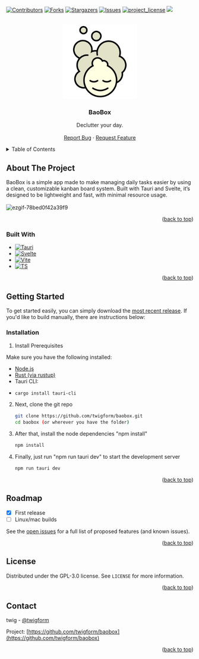<a id="readme-top"></a>

[![Contributors][contributors-shield]][contributors-url]
[![Forks][forks-shield]][forks-url]
[![Stargazers][stars-shield]][stars-url]
[![Issues][issues-shield]][issues-url]
[![project_license][license-shield]][license-url]
<img src="https://img.shields.io/github/downloads/twigform/baobox/total?style=for-the-badge&color=f9b3a9"/>

<!-- PROJECT LOGO -->
<br />
<div align="center">
  <a href="https://github.com/twigform/baobox">
    <img src="assets/LogoPng.png" alt="Logo" width="200" height="auto">
  </a>

<h3 align="center">BaoBox</h3>

  <p align="center">
    Declutter your day.
    <br />
    <br />
    <a href="https://github.com/twigform/baobox/issues/new?labels=bug&template=bug-report---.md">Report Bug</a>
    &middot;
    <a href="https://github.com/twigform/baobox/issues/new?labels=enhancement&template=feature-request---.md">Request Feature</a>
  </p>
</div>



<!-- TABLE OF CONTENTS -->
<details>
  <summary>Table of Contents</summary>
  <ol>
    <li>
      <a href="#about-the-project">About The Project</a>
      <ul>
        <li><a href="#built-with">Built With</a></li>
      </ul>
    </li>
    <li>
      <a href="#getting-started">Getting Started</a>
      <ul>
        <li><a href="#installation">Installation</a></li>
      </ul>
    </li>
    <li><a href="#usage">Usage</a></li>
    <li><a href="#roadmap">Roadmap</a></li>
    <li><a href="#license">License</a></li>
    <li><a href="#contact">Contact</a></li>
  </ol>
</details>



<!-- ABOUT THE PROJECT -->
## About The Project

BaoBox is a simple app made to make managing daily tasks easier by using a clean, customizable kanban board system. Built with Tauri and Svelte, it’s designed to be lightweight and fast, with minimal resource usage.
<br><br>
![ezgif-78bed0f42a39f9](https://github.com/user-attachments/assets/5bebe814-2691-4776-ac71-851cb2f67ac3)

<p align="right">(<a href="#readme-top">back to top</a>)</p>



### Built With

* [![Tauri][Tauri]][Tauri-url]
* [![Svelte][Svelte]][Svelte_url]
* [![Vite][Vite]][Vite_url]
* [![TS][TS]][TS_url]

<p align="right">(<a href="#readme-top">back to top</a>)</p>



<!-- GETTING STARTED -->
## Getting Started

To get started easily, you can simply download the [most recent release](https://github.com/twigform/baobox/releases).
If you'd like to build manually, there are instructions below:

### Installation

1. Install Prerequisites

  Make sure you have the following installed:
  
  - [Node.js](https://nodejs.org/)
  - [Rust (via rustup)](https://rustup.rs/)
  - Tauri CLI:
  - 
    ```sh
    cargo install tauri-cli

2. Next, clone the git repo
   
   ```sh
   git clone https://github.com/twigform/baobox.git
   cd baobox (or wherever you have the folder)
   ```
3. After that, install the node dependencies "npm install"
   
   ```sh
   npm install
   ```

4. Finally, just run "npm run tauri dev" to start the development server
   
   ```sh
   npm run tauri dev
   ```
<p align="right">(<a href="#readme-top">back to top</a>)</p>


<!-- ROADMAP -->
## Roadmap

- [x] First release
- [ ] Linux/mac builds

See the [open issues](https://github.com/twigform/baobox/issues) for a full list of proposed features (and known issues).

<p align="right">(<a href="#readme-top">back to top</a>)</p>


<!-- LICENSE -->
## License

Distributed under the  GPL-3.0 license. See `LICENSE` for more information.

<p align="right">(<a href="#readme-top">back to top</a>)</p>



<!-- CONTACT -->
## Contact

twig - [@twigform](https://bsky.app/profile/twigform.bsky.social)

Project: [https://github.com/twigform/baobox](https://github.com/twigform/baobox)

<p align="right">(<a href="#readme-top">back to top</a>)</p>


<!-- MARKDOWN LINKS & IMAGES -->
<!-- https://www.markdownguide.org/basic-syntax/#reference-style-links -->
[contributors-shield]: https://img.shields.io/github/contributors/twigform/baobox.svg?style=for-the-badge
[contributors-url]: https://github.com/twigform/baobox/graphs/contributors
[forks-shield]: https://img.shields.io/github/forks/twigform/baobox.svg?style=for-the-badge
[forks-url]: https://github.com/twigform/baobox/network/members
[stars-shield]: https://img.shields.io/github/stars/twigform/baobox.svg?style=for-the-badge
[stars-url]: https://github.com/twigform/baobox/stargazers
[issues-shield]: https://img.shields.io/github/issues/twigform/baobox.svg?style=for-the-badge
[issues-url]: https://github.com/twigform/baobox/issues
[license-shield]: https://img.shields.io/github/license/twigform/baobox.svg?style=for-the-badge
[license-url]: https://github.com/twigform/baobox/blob/main/LICENSE
[product-screenshot]: images/screenshot.png
[Tauri]: https://img.shields.io/badge/Tauri-24C8D8?style=for-the-badge&logo=tauri&logoColor=fff
[Tauri-url]: https://v2.tauri.app/
[Vite]: https://img.shields.io/badge/Vite-646CFF?logo=vite&style=for-the-badge&logoColor=fff
[Svelte]: https://img.shields.io/badge/Svelte-%23f1413d.svg?logo=svelte&style=for-the-badge&logoColor=white
[Svelte_url]: https://svelte.dev/
[TS_url]: https://www.typescriptlang.org/
[Vite_url]: https://vite.dev/
[TS]: https://img.shields.io/badge/TypeScript-3178C6?logo=typescript&style=for-the-badge&logoColor=fff
